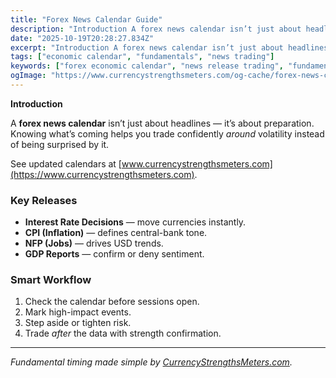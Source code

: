 ```yaml
---
title: "Forex News Calendar Guide"
description: "Introduction A forex news calendar isn’t just about headlines — it’s about preparation..."
date: "2025-10-19T20:28:27.834Z"
excerpt: "Introduction A forex news calendar isn’t just about headlines — it’s about preparation. Knowing what’s coming helps you trade confidently *around* volatility instead of being surprised by it. See updated calendars at [www.currencystrengthsmeters.com](https://www.currencystrengthsmeters.com). Key Releases - Interest Rate Decisions — move currencies instantly. - CPI (Inflation) — defines central-bank tone...."
tags: ["economic calendar", "fundamentals", "news trading"]
keywords: ["forex economic calendar", "news release trading", "fundamental events forex", "CPI NFP announcements", "economic data timing"]
ogImage: "https://www.currencystrengthsmeters.com/og-cache/forex-news-calendar-guide.jpg"
---
```

**Introduction**

A **forex news calendar** isn’t just about headlines — it’s about preparation.  
Knowing what’s coming helps you trade confidently *around* volatility instead of being surprised by it.

See updated calendars at [www.currencystrengthsmeters.com](https://www.currencystrengthsmeters.com).

### Key Releases

- **Interest Rate Decisions** — move currencies instantly.  
- **CPI (Inflation)** — defines central-bank tone.  
- **NFP (Jobs)** — drives USD trends.  
- **GDP Reports** — confirm or deny sentiment.

### Smart Workflow

1. Check the calendar before sessions open.  
2. Mark high-impact events.  
3. Step aside or tighten risk.  
4. Trade *after* the data with strength confirmation.

---

*Fundamental timing made simple by [CurrencyStrengthsMeters.com](https://www.currencystrengthsmeters.com).*
